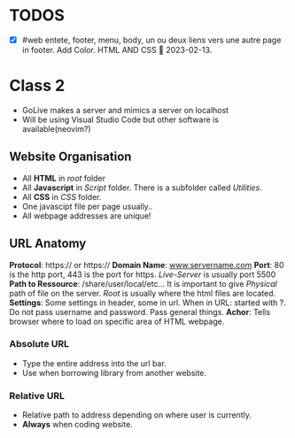 # TODOS
- [x] #web entete, footer, menu, body,  un ou deux liens vers une autre page in footer. Add Color. HTML AND CSS 📅 2023-02-13.
# Class 2

- GoLive makes a server and mimics a server on localhost
- Will be using Visual Studio Code but other software is available(neovim?)

## Website Organisation

-  All **HTML** in *root* folder
- All  **Javascript** in *Script* folder. There is a subfolder called *Utilities*.
- All **CSS** in *CSS* folder.
- One javascipt file per page usually..
-  All webpage addresses are unique!

## URL Anatomy
**Protocol**: https:// or https://
**Domain Name**: www.servername.com
**Port**: 80 is the http port, 443 is the port for https. *Live-Server* is usually port 5500
**Path to Ressource**: /share/user/local/etc... It is important to give *Physical* path of file 
on the server. *Root* is usually where the html files are located.
**Settings**:  Some settings in header, some in url. 
When in URL: started with ?. Do not pass username and password. Pass general things.
**Achor**: Tells browser where to load on specific area of HTML webpage.

### Absolute URL
- Type the entire address into the url bar.
-  Use when borrowing library from another website.
### Relative URL
-  Relative path to address depending on where user is currently.
- **Always** when coding website.